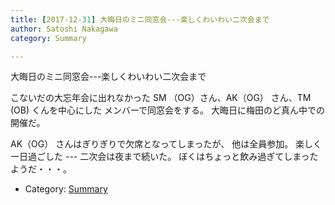 ```yaml
---
title: [2017-12-31] 大晦日のミニ同窓会---楽しくわいわい二次会まで
author: Satoshi Nakagawa
category: Summary

---
```


大晦日のミニ同窓会---楽しくわいわい二次会まで

 こないだの大忘年会に出れなかった
SM （OG）さん、AK（OG） さん、TM (OB) くんを中心にした
メンバーで同窓会をする。
大晦日に梅田のど真ん中での開催だ。

 AK（OG） さんはぎりぎりで欠席となってしまったが、
他は全員参加。
楽しく一日過ごした ---
二次会は夜まで続いた。
ぼくはちょっと飲み過ぎてしまったようだ・・・。

- Category: [Summary](https://merapano.github.io/categories.html#Summary)


